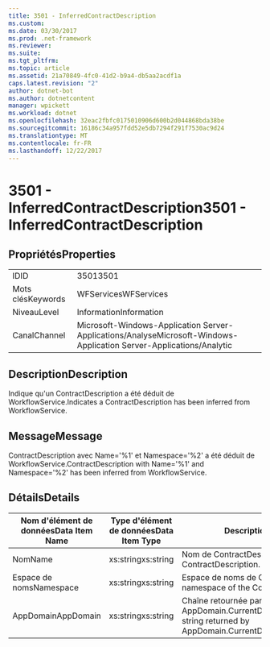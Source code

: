 ```yaml
---
title: 3501 - InferredContractDescription
ms.custom: 
ms.date: 03/30/2017
ms.prod: .net-framework
ms.reviewer: 
ms.suite: 
ms.tgt_pltfrm: 
ms.topic: article
ms.assetid: 21a70849-4fc0-41d2-b9a4-db5aa2acdf1a
caps.latest.revision: "2"
author: dotnet-bot
ms.author: dotnetcontent
manager: wpickett
ms.workload: dotnet
ms.openlocfilehash: 32eac2fbfc0175010906d600b2d044868bda38be
ms.sourcegitcommit: 16186c34a957fdd52e5db7294f291f7530ac9d24
ms.translationtype: MT
ms.contentlocale: fr-FR
ms.lasthandoff: 12/22/2017
---
```

# <a name="3501---inferredcontractdescription"></a><span data-ttu-id="d93f8-102">3501 - InferredContractDescription</span><span class="sxs-lookup"><span data-stu-id="d93f8-102">3501 - InferredContractDescription</span></span>
## <a name="properties"></a><span data-ttu-id="d93f8-103">Propriétés</span><span class="sxs-lookup"><span data-stu-id="d93f8-103">Properties</span></span>  
  
|||  
|-|-|  
|<span data-ttu-id="d93f8-104">ID</span><span class="sxs-lookup"><span data-stu-id="d93f8-104">ID</span></span>|<span data-ttu-id="d93f8-105">3501</span><span class="sxs-lookup"><span data-stu-id="d93f8-105">3501</span></span>|  
|<span data-ttu-id="d93f8-106">Mots clés</span><span class="sxs-lookup"><span data-stu-id="d93f8-106">Keywords</span></span>|<span data-ttu-id="d93f8-107">WFServices</span><span class="sxs-lookup"><span data-stu-id="d93f8-107">WFServices</span></span>|  
|<span data-ttu-id="d93f8-108">Niveau</span><span class="sxs-lookup"><span data-stu-id="d93f8-108">Level</span></span>|<span data-ttu-id="d93f8-109">Information</span><span class="sxs-lookup"><span data-stu-id="d93f8-109">Information</span></span>|  
|<span data-ttu-id="d93f8-110">Canal</span><span class="sxs-lookup"><span data-stu-id="d93f8-110">Channel</span></span>|<span data-ttu-id="d93f8-111">Microsoft-Windows-Application Server-Applications/Analyse</span><span class="sxs-lookup"><span data-stu-id="d93f8-111">Microsoft-Windows-Application Server-Applications/Analytic</span></span>|  
  
## <a name="description"></a><span data-ttu-id="d93f8-112">Description</span><span class="sxs-lookup"><span data-stu-id="d93f8-112">Description</span></span>  
 <span data-ttu-id="d93f8-113">Indique qu'un ContractDescription a été déduit de WorkflowService.</span><span class="sxs-lookup"><span data-stu-id="d93f8-113">Indicates a ContractDescription has been inferred from WorkflowService.</span></span>  
  
## <a name="message"></a><span data-ttu-id="d93f8-114">Message</span><span class="sxs-lookup"><span data-stu-id="d93f8-114">Message</span></span>  
 <span data-ttu-id="d93f8-115">ContractDescription avec Name='%1' et Namespace='%2' a été déduit de WorkflowService.</span><span class="sxs-lookup"><span data-stu-id="d93f8-115">ContractDescription with Name='%1' and Namespace='%2' has been inferred from WorkflowService.</span></span>  
  
## <a name="details"></a><span data-ttu-id="d93f8-116">Détails</span><span class="sxs-lookup"><span data-stu-id="d93f8-116">Details</span></span>  
  
|<span data-ttu-id="d93f8-117">Nom d'élément de données</span><span class="sxs-lookup"><span data-stu-id="d93f8-117">Data Item Name</span></span>|<span data-ttu-id="d93f8-118">Type d'élément de données</span><span class="sxs-lookup"><span data-stu-id="d93f8-118">Data Item Type</span></span>|<span data-ttu-id="d93f8-119">Description</span><span class="sxs-lookup"><span data-stu-id="d93f8-119">Description</span></span>|  
|--------------------|--------------------|-----------------|  
|<span data-ttu-id="d93f8-120">Nom</span><span class="sxs-lookup"><span data-stu-id="d93f8-120">Name</span></span>|<span data-ttu-id="d93f8-121">xs:string</span><span class="sxs-lookup"><span data-stu-id="d93f8-121">xs:string</span></span>|<span data-ttu-id="d93f8-122">Nom de ContractDescription.</span><span class="sxs-lookup"><span data-stu-id="d93f8-122">The name of the ContractDescription.</span></span>|  
|<span data-ttu-id="d93f8-123">Espace de noms</span><span class="sxs-lookup"><span data-stu-id="d93f8-123">Namespace</span></span>|<span data-ttu-id="d93f8-124">xs:string</span><span class="sxs-lookup"><span data-stu-id="d93f8-124">xs:string</span></span>|<span data-ttu-id="d93f8-125">Espace de noms de ContractDescription.</span><span class="sxs-lookup"><span data-stu-id="d93f8-125">The namespace of the ContractDescription.</span></span>|  
|<span data-ttu-id="d93f8-126">AppDomain</span><span class="sxs-lookup"><span data-stu-id="d93f8-126">AppDomain</span></span>|<span data-ttu-id="d93f8-127">xs:string</span><span class="sxs-lookup"><span data-stu-id="d93f8-127">xs:string</span></span>|<span data-ttu-id="d93f8-128">Chaîne retournée par AppDomain.CurrentDomain.FriendlyName.</span><span class="sxs-lookup"><span data-stu-id="d93f8-128">The string returned by AppDomain.CurrentDomain.FriendlyName.</span></span>|
